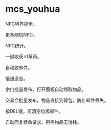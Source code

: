 # mcs_youhua

NPC境界提示。

更多随机NPC。

NPC统计。

一键收获>1草药。

自动收邮件。

悟道遗忘。

宗门批量发布，打开面板自动领取物品。

交易会批量发布，物品直接到背包，防止邮件丢失。

按DEL键，可清空垃圾邮件。

自动回复续命请求，所需物品无消耗。